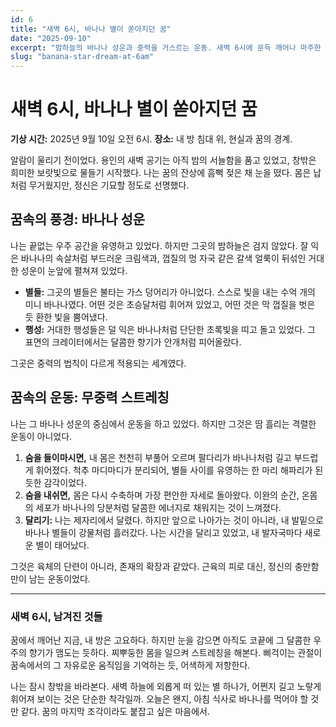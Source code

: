 ```yaml
---
id: 6
title: "새벽 6시, 바나나 별이 쏟아지던 꿈"
date: "2025-09-10"
excerpt: "밤하늘의 바나나 성운과 중력을 거스르는 운동. 새벽 6시에 문득 깨어나 마주한 꿈의 잔상에 대한 기록."
slug: "banana-star-dream-at-6am"
---
```


# 새벽 6시, 바나나 별이 쏟아지던 꿈

**기상 시간:** 2025년 9월 10일 오전 6시.
**장소:** 내 방 침대 위, 현실과 꿈의 경계.

알람이 울리기 전이었다. 용인의 새벽 공기는 아직 밤의 서늘함을 품고 있었고, 창밖은 희미한 보랏빛으로 물들기 시작했다. 나는 꿈의 잔상에 흠뻑 젖은 채 눈을 떴다. 몸은 납처럼 무거웠지만, 정신은 기묘할 정도로 선명했다.

## 꿈속의 풍경: 바나나 성운

나는 끝없는 우주 공간을 유영하고 있었다. 하지만 그곳의 밤하늘은 검지 않았다. 잘 익은 바나나의 속살처럼 부드러운 크림색과, 껍질의 멍 자국 같은 갈색 얼룩이 뒤섞인 거대한 성운이 눈앞에 펼쳐져 있었다.

-   **별들:** 그곳의 별들은 불타는 가스 덩어리가 아니었다. 스스로 빛을 내는 수억 개의 미니 바나나였다. 어떤 것은 초승달처럼 휘어져 있었고, 어떤 것은 막 껍질을 벗은 듯 환한 빛을 뿜어냈다.
-   **행성:** 거대한 행성들은 덜 익은 바나나처럼 단단한 초록빛을 띠고 돌고 있었다. 그 표면의 크레이터에서는 달콤한 향기가 안개처럼 피어올랐다.

그곳은 중력의 법칙이 다르게 적용되는 세계였다.

## 꿈속의 운동: 무중력 스트레칭

나는 그 바나나 성운의 중심에서 운동을 하고 있었다. 하지만 그것은 땀 흘리는 격렬한 운동이 아니었다.

1.  **숨을 들이마시면,** 내 몸은 천천히 부풀어 오르며 팔다리가 바나나처럼 길고 부드럽게 휘어졌다. 척추 마디마디가 분리되어, 별들 사이를 유영하는 한 마리 해파리가 된 듯한 감각이었다.
2.  **숨을 내쉬면,** 몸은 다시 수축하며 가장 편안한 자세로 돌아왔다. 이완의 순간, 온몸의 세포가 바나나의 당분처럼 달콤한 에너지로 채워지는 것이 느껴졌다.
3.  **달리기:** 나는 제자리에서 달렸다. 하지만 앞으로 나아가는 것이 아니라, 내 발밑으로 바나나 별들이 강물처럼 흘러갔다. 나는 시간을 달리고 있었고, 내 발자국마다 새로운 별이 태어났다.

그것은 육체의 단련이 아니라, 존재의 확장과 같았다. 근육의 피로 대신, 정신의 충만함만이 남는 운동이었다.

---

### 새벽 6시, 남겨진 것들

꿈에서 깨어난 지금, 내 방은 고요하다. 하지만 눈을 감으면 아직도 코끝에 그 달콤한 우주의 향기가 맴도는 듯하다. 찌뿌둥한 몸을 일으켜 스트레칭을 해본다. 삐걱이는 관절이 꿈속에서의 그 자유로운 움직임을 기억하는 듯, 어색하게 저항한다.

나는 잠시 창밖을 바라본다. 새벽 하늘에 외롭게 떠 있는 별 하나가, 어쩐지 길고 노랗게 휘어져 보이는 것은 단순한 착각일까. 오늘은 왠지, 아침 식사로 바나나를 먹어야 할 것만 같다. 꿈의 마지막 조각이라도 붙잡고 싶은 마음에서.
